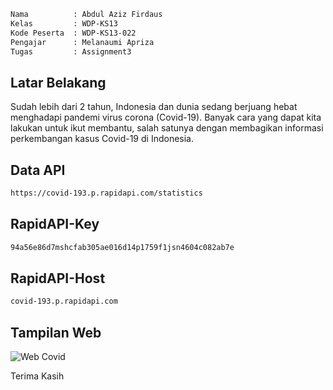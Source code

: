 ```bash
Nama          : Abdul Aziz Firdaus
Kelas         : WDP-KS13
Kode Peserta  : WDP-KS13-022
Pengajar      : Melanaumi Apriza
Tugas         : Assignment3
```

<h2>Latar Belakang</h2>

<p>Sudah lebih dari 2 tahun, Indonesia dan dunia sedang berjuang hebat menghadapi pandemi virus corona (Covid-19). Banyak cara yang dapat kita lakukan untuk ikut membantu, salah satunya dengan membagikan informasi perkembangan kasus Covid-19 di Indonesia.</p>

<h2>Data API</h2>

```bash
https://covid-193.p.rapidapi.com/statistics
```

<h2>RapidAPI-Key</h2>

```bash
94a56e86d7mshcfab305ae016d14p1759f1jsn4604c082ab7e
```

<h2>RapidAPI-Host</h2>

```bash
covid-193.p.rapidapi.com
```

<h2>Tampilan Web</h2>

![Web Covid](https://github.com/AzizLike29/History_Covid19/assets/119909214/d39d3dd8-c2cb-4fa7-a312-6084394ed72b)

<p>Terima Kasih</p>
